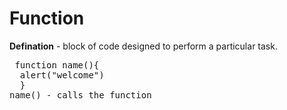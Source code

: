 # Function 
**Defination** - block of code designed to perform a particular task.
<pre> function name(){
  alert("welcome")
  }
name() - calls the function
</pre>
